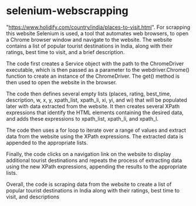 # selenium-webscrapping
"https://www.holidify.com/country/india/places-to-visit.html". For scrapping this website  Selenium is used, a tool that automates web browsers, to open a Chrome browser window and navigate to the website. The website contains a list of popular tourist destinations in India, along with their ratings, best time to visit, and a brief description.

The code first creates a Service object with the path to the ChromeDriver executable, which is then passed as a parameter to the webdriver.Chrome() function to create an instance of the ChromeDriver. The get() method is then used to open the website in the browser.

The code then defines several empty lists (places, rating, best_time, description, w, x, y, xpath_list, xpath_li, xi, yi, and wi) that will be populated later with data extracted from the website. It then creates several XPath expressions that identify the HTML elements containing the desired data, and adds these expressions to xpath_list, xpath_li, and xpath_l.

The code then uses a for loop to iterate over a range of values and extract data from the website using the XPath expressions. The extracted data is appended to the appropriate lists.

Finally, the code clicks on a navigation link on the website to display additional tourist destinations and repeats the process of extracting data using the new XPath expressions, appending the results to the appropriate lists.

Overall, the code is scraping data from the website to create a list of popular tourist destinations in India along with their ratings, best time to visit, and descriptions

